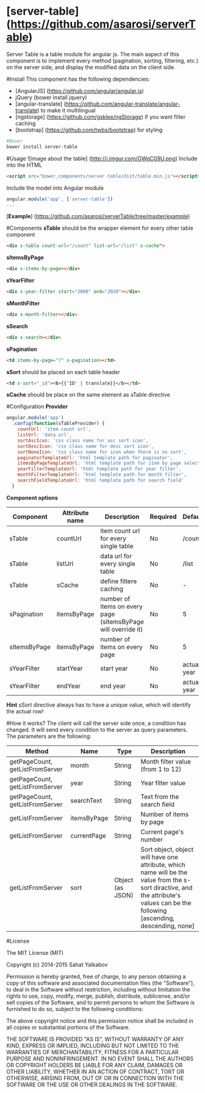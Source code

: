 # [server-table] (https://github.com/asarosi/serverTable)
Server Table is a table module for angular js. The main aspect of this component is to implement every method (pagination, sorting, filtering, etc.) on the server side, and display the modified data on the client side.

#Install
This component has the following dependencies:
 * [AngularJS] (https://github.com/angular/angular.js)
 * jQuery (bower install jquery)
 * [angular-translate] (https://github.com/angular-translate/angular-translate) to make it multilingual
 * [ngstorage] (https://github.com/gsklee/ngStorage) if you want filter caching 
 * [bootstrap] (https://github.com/twbs/bootstrap) for styling
 
```bash
#Bower
bower install server-table
```
 
#Usage
![image about the table] (http://i.imgur.com/GWqC09U.png)
Include into the HTML
```html
<script src="bower_components/server-table/dist/table.min.js"></script>
```
Include the model into Angular module
```js
angular.module('app', ['server-table'])
...
```
[**Example**] (https://github.com/asarosi/serverTable/tree/master/example)

#Components
**sTable** should be the wrapper element for every other table component
```html
<div s-table count-url="/count" list-url="/list" s-cache">
```
**sItemsByPage**
```html
<div s-items-by-page></div>
```
**sYearFilter**
```html
<div s-year-filter start="2000" end="2020"></div>
```
**sMonthFilter**
```html
<div s-month-filter></div>
```
**sSearch**
```html
<div s-search></div>
```
**sPagination**
```html
<td items-by-page="7" s-pagination></td>
```
**sSort** should be placed on each table header
```html
<td s-sort="_id"><b>{{'ID' | translate}}</b></td>
```
**sCache** should be place on the same element as sTable directive

#Configuration
**Provider**
```js
angular.module('app')
  .config(function(sTableProvider) {
    countUrl: 'item count url',
    listUrl: 'data url',
    sortAscIcon: 'css class name for asc sort icon',
    sortDescIcon: 'css class name for desc sort icon',
    sortNoneIcon: 'css class name for icon when there is no sort',
    paginatorTemplateUrl: 'html template path for paginator',
    itemsByPageTemplateUrl: 'html template path for item by page selector',
    yearFilterTemplateUrl: 'html template path for year filter',
    monthFilterTemplateUrl: 'html template path for month filter',
    searchFieldTemplateUrl: 'html template path for search field'
  }
```
**Component options**

Component   | Attribute name | Description                                                   | Required | Default
------------|----------------|---------------------------------------------------------------|----------|--------
sTable      | countUrl       | item count url for every single table                         | No       | /count
sTable      | listUrl        | data url for every single table                               | No       | /list
sTable      | sCache         | define filtere caching                                        | No       | -
sPagination | itemsByPage    | number of items on every page (sItemsByPage will override it) | No       | 5
sItemsByPage| itemsByPage    | number of items on every page                                 | No       | 5
sYearFilter | startYear      | start year                                                    | No       | actual year
sYearFilter | endYear        | end year                                                      | No       | actual year

**Hint**
sSort directive always has to have a unique value, which will identify the actual row!

#How it works?
The client will call the server side once, a condition has changed. It will send every condition to the server as query parameters. The parameters are the following:

Method                         | Name        | Type             | Description
-------------------------------|-------------|------------------|------------
getPageCount, getListFromServer| month       | String           | Month filter value (from 1 to 12)
getPageCount, getListFromServer| year        | String           | Year filter value
getPageCount, getListFromServer| searchText  | String           | Text from the search field
getListFromServer              | itemsByPage | String           | Number of items by page
getListFromServer              | currentPage | String           | Current page's number
getListFromServer              | sort        | Object (as JSON) | Sort object, object will have one attribute, which name will be the value from the s-sort diractive, and the attribute's values can be the following [ascending, descending, none] 

#License

The MIT License (MIT)

Copyright (c) 2014-2015 Sahat Yalkabov

Permission is hereby granted, free of charge, to any person obtaining a copy of
this software and associated documentation files (the "Software"), to deal in
the Software without restriction, including without limitation the rights to
use, copy, modify, merge, publish, distribute, sublicense, and/or sell copies of
the Software, and to permit persons to whom the Software is furnished to do so,
subject to the following conditions:

The above copyright notice and this permission notice shall be included in all
copies or substantial portions of the Software.

THE SOFTWARE IS PROVIDED "AS IS", WITHOUT WARRANTY OF ANY KIND, EXPRESS OR
IMPLIED, INCLUDING BUT NOT LIMITED TO THE WARRANTIES OF MERCHANTABILITY, FITNESS
FOR A PARTICULAR PURPOSE AND NONINFRINGEMENT. IN NO EVENT SHALL THE AUTHORS OR
COPYRIGHT HOLDERS BE LIABLE FOR ANY CLAIM, DAMAGES OR OTHER LIABILITY, WHETHER
IN AN ACTION OF CONTRACT, TORT OR OTHERWISE, ARISING FROM, OUT OF OR IN
CONNECTION WITH THE SOFTWARE OR THE USE OR OTHER DEALINGS IN THE SOFTWARE.
